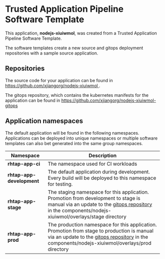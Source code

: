 # Trusted Application Pipeline Software Template

This application, **nodejs-xiuiwmol**, was created from a Trusted Application Pipeline Software Template.

The software templates create a new source and gitops deployment repositories with a sample source application. 

## Repositories

The source code for your application can be found in [https://github.com/xjiangorg/nodejs-xiuiwmol ](https://github.com/xjiangorg/nodejs-xiuiwmol ).
 
The gitops repository, which contains the kubernetes manifests for the application can be found in 
[https://github.com/xjiangorg/nodejs-xiuiwmol-gitops ](https://github.com/xjiangorg/nodejs-xiuiwmol-gitops ) 

## Application namespaces 

The default application will be found in the following namespaces. Applications can be deployed into unique namespaces or multiple software templates can also bet generated into the same group namespaces.  

|  Namespace   |  Description   |  
| -------- | -------- |
| **rhtap-app-ci** | The namespace used for CI workloads |
| **rhtap-app-development** | The default application during development. Every build will be deployed to this namespace for testing. |
| **rhtap-app-stage** | The staging namespace for this application. Promotion from development to stage is manual via an update to the [gitops repository](https://github.com/xjiangorg/nodejs-xiuiwmol-gitops ) in the components/nodejs-xiuiwmol/overlays/stage directory |
| **rhtap-app-prod** | The production namespace for this application. Promotion from stage to production is manual via an update to the [gitops repository](https://github.com/xjiangorg/nodejs-xiuiwmol-gitops ) in the components/nodejs-xiuiwmol/overlays/prod directory |